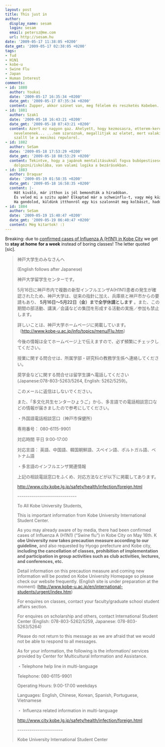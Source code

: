 ```yaml
---
layout: post
title: This just in
author:
  display_name: sesam
  login: sesam
  email: petersz@me.com
  url: http://sesam.hu
date: '2009-05-17 11:38:05 +0200'
date_gmt: '2009-05-17 02:38:05 +0200'
tags:
- fud
- H1N1
- kobe-u
- Swine Flu
- Japan
- Human Interest
comments:
- id: 1880
  author: Youkai
  date: '2009-05-17 16:35:34 +0200'
  date_gmt: '2009-05-17 07:35:34 +0200'
  content: Zupper, akkor szünet van, meg félelem és reszketés Kobeben...
- id: 1881
  author: Szak1
  date: '2009-05-18 16:43:21 +0200'
  date_gmt: '2009-05-18 07:43:21 +0200'
  content: Azert ez nagyon gaz. Ahelyett, hogy kezmosasra, etterem-kerulesre es higieniara
    nevelenenek... ...nem szaroznak, megallitjak az eletet, mert valaki epp Kobeban
    szallt le a mexikoi repulorol.
- id: 1882
  author: SeSam
  date: '2009-05-18 17:53:29 +0200'
  date_gmt: '2009-05-18 08:53:29 +0200'
  content: Tekintve, hogy a japánok mentalitásuknál fogva bubópestisesen is elmennének
    dolgozni/iskolába, van valami logika a bezárásokban.
- id: 1883
  author: Draquar
  date: '2009-05-19 01:58:35 +0200'
  date_gmt: '2009-05-18 16:58:35 +0200'
  content: |-
    Hát kiváló, már itthon is jól bemondták a híradóban.
    És veled mi a szitu apám? Elkaptad már a schweinflu-t, vagy még küzdesz ellene?
    Ha gondolod, küldünk itthonról egy kis szalonnát meg kolbászt, hadd magyarázkodj! :oD
- id: 1884
  author: SeSam
  date: '2009-05-19 15:40:47 +0200'
  date_gmt: '2009-05-19 06:40:47 +0200'
  content: Még kitartok! :)
---
```


Breaking: due to [confirmed cases of Influenza A (H1N1) in Kobe City](http://www.google.com/hostednews/afp/article/ALeqM5hsen0N0blXVDU4dJ8h6xyEHqTl1g) we get to **stay at home** **for a week** instead of boring classes! The letter quoted [sic].

> 神戸大学生のみなさんへ
> 
> (English follows after Japanese)
> 
> 神戸大学留学生センターです。
> 
> 5月16日に神戸市内で複数の新型インフルエンザA(H1N1)患者の発生が確認されたため、神戸大学は、従来の指針に加え、兵庫県と神戸市からの要請もあり、 **5月16日～5月22日（金）まで全学休講とします** 。また、この期間の部活動、講演／会議などの集団を形成する活動の実施／参加も禁止します。
> 
> 詳しいことは、神戸大学ホームページに掲載しています。（<http://www.kobe-u.ac.jp/info/topics/menu/Flu.htm>）
> 
> 今後の情報は全てホームページ上で伝えますので、必ず頻繁にチェックしてください。
> 
> 授業に関する問合せは、所属学部・研究科の教務学生係へ連絡してください。
> 
> 奨学金などに関する問合せは留学生課へ電話してください(Japanese:078-803-5263/5264, English: 5262/5259)。
> 
> このメールに返信はしないでください。
> 
> また、「多文化共生センターひょうご」から、多言語での電話相談窓口などの情報が届きましたので参考にしてください。
> 
> ・外国語電話相談窓口（神戸市保健所）
> 
> 専用番号： 080-6115-9901
> 
> 対応時間 平日 9:00-17:00
> 
> 対応言語： 英語、中国語、韓国朝鮮語、スペイン語、ポルトガル語、ベトナム語
> 
> ・多言語のインフルエンザ関連情報
> 
> 上記の相談電話窓口をふくめ、対応方法などが以下に掲載してあります。
> 
> <http://www.city.kobe.lg.jp/safety/health/infection/foreign.html>
> 
> \------------------------------
> 
> To All Kobe University Students,
> 
> This is important information from Kobe University International Student Center.
> 
> As you may already aware of by media, there had been confirmed cases of Influenza A (H1N1) (“Swine flu”) in Kobe City on May 16th. K **obe University now takes precaution measure according to our guideline,** and also requested by Hyogo prefecture and Kobe city, **including the cancellation of classes, prohibition of implementation and participation in group activities such as club activities, lectures, and conferences, etc.**
> 
> Detail information on this precaution measure and coming new information will be posted on Kobe University Homepage so please check our website frequently. (English site is under preparation at the moment) (<http://www.kobe-u.ac.jp/en/international-students/urgent/index.htm>)
> 
> For enquires on classes, contact your faculty/graduate school student affairs section.
> 
> For enquires on scholarship and others, contact International Student Center (English: 078-803-5262/5259, Japanese: 078-803-5263/5264)
> 
> Please do not return to this message as we are afraid that we would not be able to respond to all messages.
> 
> As for your information, the following is the information/ services provided by Center for Multicultural Information and Assistance.
> 
> ・Telephone help line in multi-language
> 
> Telephone: 080-6115-9901
> 
> Operating Hours: 9:00-17:00 weekdays
> 
> Languages: English, Chinese, Korean, Spanish, Portuguese, Vietnamese
> 
> ・ Influenza related information in multi-language
> 
> <http://www.city.kobe.lg.jp/safety/health/infection/foreign.html>
> 
> \-----------------------
> 
> Kobe University International Student Center
